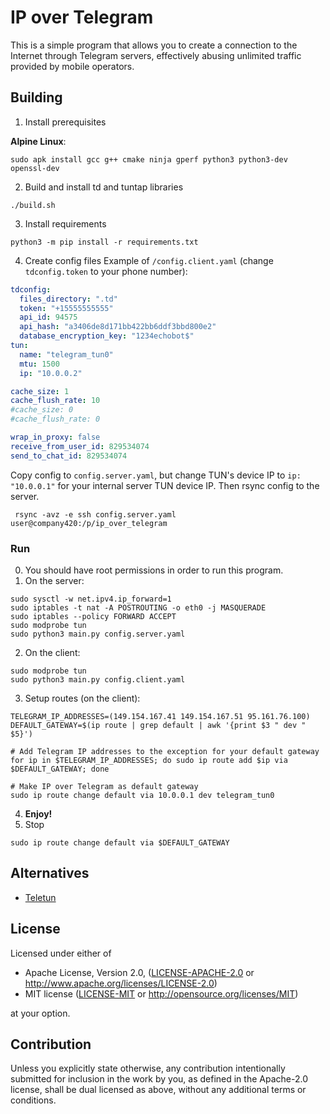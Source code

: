 # IP over Telegram

This is a simple program that allows you to create a connection to the Internet through Telegram servers, effectively abusing unlimited traffic provided by mobile operators.

## Building

1. Install prerequisites

  **Alpine Linux**:
  ```shell
  sudo apk install gcc g++ cmake ninja gperf python3 python3-dev openssl-dev
  ```

2. Build and install td and tuntap libraries
  ```shell
  ./build.sh
  ```

3. Install requirements
  ```shell
  python3 -m pip install -r requirements.txt
  ```

4. Create config files
  Example of `/config.client.yaml` (change `tdconfig.token` to your phone number):
  ```yaml
  tdconfig:
    files_directory: ".td"
    token: "+15555555555"
    api_id: 94575
    api_hash: "a3406de8d171bb422bb6ddf3bbd800e2"
    database_encryption_key: "1234echobot$"
  tun:
    name: "telegram_tun0"
    mtu: 1500
    ip: "10.0.0.2"

  cache_size: 1
  cache_flush_rate: 10
  #cache_size: 0
  #cache_flush_rate: 0

  wrap_in_proxy: false
  receive_from_user_id: 829534074
  send_to_chat_id: 829534074
  ```

  Copy config to `config.server.yaml`, but change TUN's device IP to `ip: "10.0.0.1"` for your internal server TUN device IP. Then rsync config to the server.
  ```shell
   rsync -avz -e ssh config.server.yaml user@company420:/p/ip_over_telegram
  ```

### Run

0. You should have root permissions in order to run this program.
1. On the server:
  ```shell
  sudo sysctl -w net.ipv4.ip_forward=1
  sudo iptables -t nat -A POSTROUTING -o eth0 -j MASQUERADE
  sudo iptables --policy FORWARD ACCEPT
  sudo modprobe tun
  sudo python3 main.py config.server.yaml
  ```
2. On the client:
  ```shell
  sudo modprobe tun
  sudo python3 main.py config.client.yaml
  ```
3. Setup routes (on the client):
  ```shell
  TELEGRAM_IP_ADDRESSES=(149.154.167.41 149.154.167.51 95.161.76.100)
  DEFAULT_GATEWAY=$(ip route | grep default | awk '{print $3 " dev " $5}')

  # Add Telegram IP addresses to the exception for your default gateway
  for ip in $TELEGRAM_IP_ADDRESSES; do sudo ip route add $ip via $DEFAULT_GATEWAY; done
  
  # Make IP over Telegram as default gateway
  sudo ip route change default via 10.0.0.1 dev telegram_tun0
  ```
4. **Enjoy!**
5. Stop
  ```shell
  sudo ip route change default via $DEFAULT_GATEWAY
  ```

## Alternatives

* [Teletun](https://github.com/PiMaker/Teletun)

## License

Licensed under either of

* Apache License, Version 2.0, ([LICENSE-APACHE-2.0](LICENSE-APACHE-2.0) or http://www.apache.org/licenses/LICENSE-2.0)
* MIT license ([LICENSE-MIT](LICENSE-MIT) or http://opensource.org/licenses/MIT)

at your option.

## Contribution

Unless you explicitly state otherwise, any contribution intentionally submitted
for inclusion in the work by you, as defined in the Apache-2.0 license, shall be dual licensed as above, without any
additional terms or conditions.
